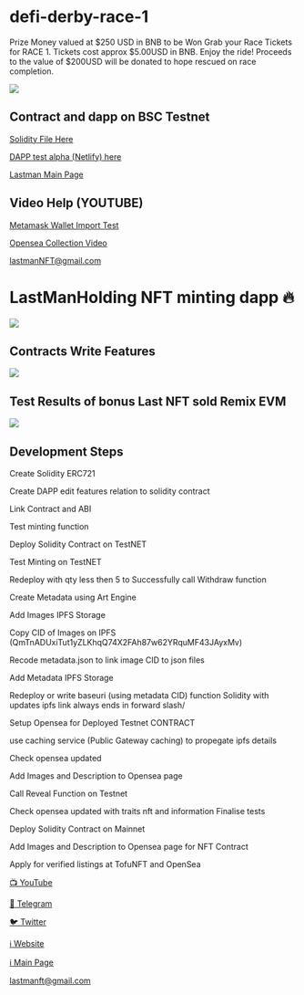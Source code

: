 # defi-derby-race-1
Prize Money valued at $250 USD in BNB to be Won   Grab your Race Tickets for RACE 1. Tickets cost approx $5.00USD in BNB. Enjoy the ride! Proceeds to the value of $200USD will be donated to hope rescued on race completion.



![](https://github.com/cheynespc/Lastman_nft_minting_dapp/blob/main/public/dappscreenshot.png)

## Contract and dapp on BSC Testnet

[Solidity File Here](https://github.com/cheynespc/Lastman_nft_minting_dapp/blob/main/LastManHoldingNFT.sol)


[DAPP  test alpha (Netlify) here](https://fanciful-otter-5cc3f3.netlify.app/)

[Lastman Main Page](https://lastmanstanding.info/)




## Video Help (YOUTUBE)

[Metamask Wallet Import Test](https://www.youtube.com/shorts/GTSYsEinnWA)

[Opensea Collection Video](https://youtu.be/e62rX2uFfpQ)

lastmanNFT@gmail.com


# LastManHolding NFT minting dapp 🔥

![](https://github.com/cheynespc/Lastman_nft_minting_dapp/blob/main/banner.png)


## Contracts Write Features

![](https://github.com/cheynespc/Lastman_nft_minting_dapp/blob/main/public/Contractwritefeatures.png)

## Test Results of bonus Last NFT sold Remix EVM

![](https://github.com/cheynespc/Lastman_nft_minting_dapp/blob/main/public/RemixLogtestFinalsale.png)

## Development Steps

Create Solidity ERC721

Create DAPP edit features relation to solidity contract

Link Contract and ABI

Test minting function

Deploy Solidity Contract on TestNET

Test Minting on TestNET

Redeploy with qty less then 5 to Successfully call Withdraw function

Create Metadata using Art Engine

Add Images IPFS Storage

Copy CID of Images on IPFS (QmTnADUxiTut1yZLKhqQ74X2FAh87w62YRquMF43JAyxMv)

Recode metadata.json to link image CID to json files

Add Metadata IPFS Storage

Redeploy or write baseuri (using metadata CID) function Solidity with updates ipfs link always ends in forward slash/

Setup Opensea for Deployed Testnet CONTRACT

use caching service (Public Gateway caching) to propegate ipfs details

Check opensea updated

Add Images and Description to Opensea page

Call Reveal Function on Testnet

Check opensea updated with traits nft and information
Finalise tests

Deploy Solidity Contract on Mainnet

Add Images and Description to Opensea page for NFT Contract

Apply for verified listings at TofuNFT and OpenSea


[📺 YouTube](https://www.youtube.com/channel/UCLMuD50XM0-sDD3A9H-Uy4g)

[💬 Telegram](https://t.me/last1man2standing)

[🐦 Twitter](https://twitter.com/LastmanHolding)

[ℹ️ Website](https://nft.lastmanstanding.info)

[ℹ️ Main Page](https://lastmanstanding.info)

lastmanft@gmail.com


